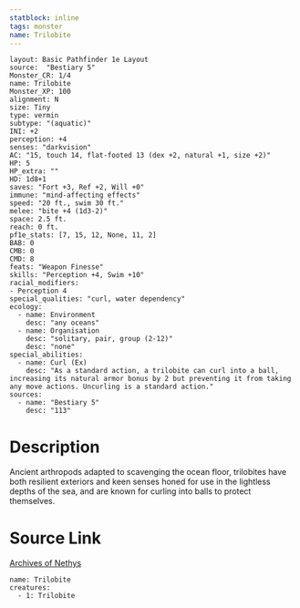 ```yaml
---
statblock: inline
tags: monster
name: Trilobite
---
```

```statblock
layout: Basic Pathfinder 1e Layout
source:  "Bestiary 5"
Monster_CR: 1/4
name: Trilobite
Monster_XP: 100
alignment: N
size: Tiny
type: vermin
subtype: "(aquatic)"
INI: +2
perception: +4
senses: "darkvision"
AC: "15, touch 14, flat-footed 13 (dex +2, natural +1, size +2)"
HP: 5
HP_extra: ""
HD: 1d8+1
saves: "Fort +3, Ref +2, Will +0"
immune: "mind-affecting effects"
speed: "20 ft., swim 30 ft."
melee: "bite +4 (1d3-2)"
space: 2.5 ft.
reach: 0 ft.
pf1e_stats: [7, 15, 12, None, 11, 2]
BAB: 0
CMB: 0
CMD: 8
feats: "Weapon Finesse"
skills: "Perception +4, Swim +10"
racial_modifiers:
- Perception 4
special_qualities: "curl, water dependency"
ecology:
  - name: Environment
    desc: "any oceans"
  - name: Organisation
    desc: "solitary, pair, group (2-12)"
    desc: "none"
special_abilities:
  - name: Curl (Ex)
    desc: "As a standard action, a trilobite can curl into a ball, increasing its natural armor bonus by 2 but preventing it from taking any move actions. Uncurling is a standard action."
sources:
  - name: "Bestiary 5"
    desc: "113"
```
# Description
Ancient arthropods adapted to scavenging the ocean floor, trilobites have both resilient exteriors and keen senses honed for use in the lightless depths of the sea, and are known for curling into balls to protect themselves.
# Source Link
[Archives of Nethys](https://aonprd.com/MonsterDisplay.aspx?ItemName=Trilobite)
```encounter-table
name: Trilobite
creatures:
  - 1: Trilobite
```
